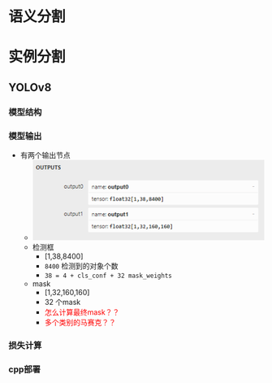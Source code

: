 # 语义分割

# 实例分割
## YOLOv8
### 模型结构
### 模型输出
- 有两个输出节点
  - ![Seg Output](../image_resources/seg_net_output.png)
  - 检测框
    - [1,38,8400]
    - `8400` 检测到的对象个数
    - `38 = 4 + cls_conf + 32 mask_weights`
  - mask
    - [1,32,160,160]
    - 32 个mask
    - <font color=red>怎么计算最终mask？？</font>
    - <font color=red>多个类别的马赛克？？</font>
### 损失计算

### cpp部署
